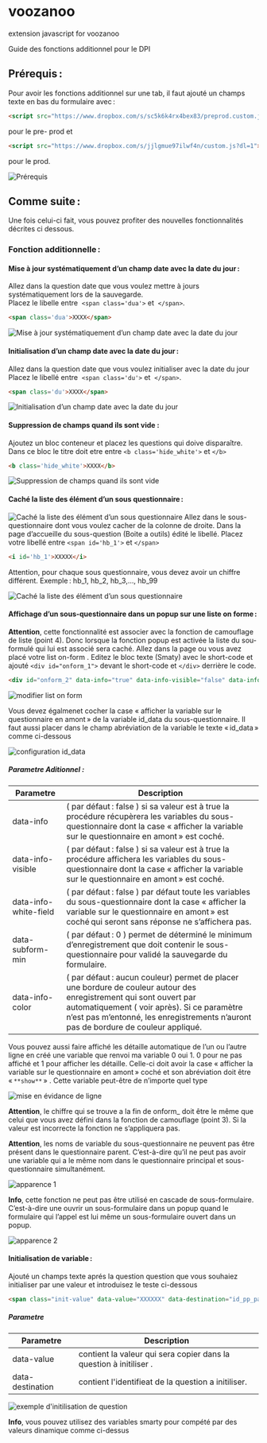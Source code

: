 # voozanoo
extension javascript for voozanoo

Guide des fonctions additionnel pour le DPI 
 
## Prérequis :  
Pour avoir les fonctions additionnel sur une tab, il faut ajouté un champs texte en bas du formulaire avec : 
 ```html
 <script src="https://www.dropbox.com/s/sc5k6k4rx4bex83/preprod.custom.js?dl=1"></script> 
  ```
pour le pre- prod et 
 ```html
<script src="https://www.dropbox.com/s/jjlgmue97ilwf4n/custom.js?dl=1"></script> 
 ```
pour le prod. 

![Prérequis](/images/prerequis.png)

## Comme suite :  
Une fois celui-ci fait, vous pouvez profiter des nouvelles fonctionnalités décrites ci dessous.  
 
### Fonction additionnelle : 
#### Mise à jour systématiquement d’un champ date avec la date du jour : 
Allez dans la question date que vous voulez mettre à jours systématiquement lors de la sauvegarde.  
Placez le libelle entre  `<span class='dua'>` et  `</span>`. 
 
 ```html
<span class='dua'>XXXX</span> 
 ```
 
![Mise à jour systématiquement d’un champ date avec la date du jour](/images/update_data_auto.png)
 
#### Initialisation d’un champ date avec la date du jour : 
Allez dans la question date que vous voulez initialiser avec la date du jour   
Placez le libellé entre  `<span class='du'>` et  `</span>`. 
 
```html
<span class='du'>XXXX</span> 
``` 

![Initialisation d’un champ date avec la date du jour](/images/updata_data.png)
 
 
#### Suppression de champs quand ils sont vide : 
Ajoutez un bloc conteneur et placez les questions qui doive disparaître. Dans ce bloc le titre doit etre entre `<b class='hide_white'>` et `</b>` 
 
```html 
<b class='hide_white'>XXXX</b> 
```
 
 ![Suppression de champs quand ils sont vide](/images/hide_white_feild.png)
 
#### Caché la liste des élément d’un sous questionnaire : 
![Caché la liste des élément d’un sous questionnaire](/images/hide_block_1.png)
Allez dans le sous-questionnaire dont vous voulez cacher de la colonne de droite. 
Dans la page d’accueille du sous-question (Boite a outils) édité le libellé. 
Placez votre libellé entre `<span id='hb_1'>` et `</span>`
 
```html
<i id='hb_1'>XXXXX</i> 
```
 
Attention, pour chaque sous questionnaire, vous devez avoir un chiffre différent. Exemple : hb_1, hb_2, hb_3,…, hb_99 

![Caché la liste des élément d’un sous questionnaire](/images/hide_block_02.png)
 
#### Affichage d’un sous-questionnaire dans un popup sur une liste on forme : 
**Attention**, cette fonctionnalité est associer avec la fonction de camouflage de liste (point 4). Donc lorsque la fonction popup est activée la liste du sou-formulé qui lui est associé sera caché. 
Allez dans la page ou vous avez placé votre list on-form . 
Editez le bloc texte (Smaty) avec le short-code  et ajouté `<div id="onform_1">` devant le short-code et `</div>` derrière le code. 

```html
<div id="onform_2" data-info="true" data-info-visible="false" data-info-white-field="false"  data-subform-min="1">{voozanoo_listing_on_form id_listing=435 tpl_filename=listing_on_form.tpl redirect_on_current_form=1}</div> 
```

![modifier list on form](/images/show_popup_02.png)
 
Vous devez égalmenet cocher la case « afficher la variable sur le questionnaire en amont » de la variable id_data du sous-questionnaire. Il faut aussi placer dans le champ abréviation de la variable le texte « id_data » comme ci-dessous 

![configuration id_data](/images/show_popup_03.png)
 
##### Parametre Aditionnel : 
Parametre | Description
------------ | -------------
data-info | ( par défaut : false ) si sa valeur est à true la procédure récupèrera les variables du sous-questionnaire dont la case « afficher la variable sur le questionnaire en amont » est coché.
data-info-visible | ( par défaut : false ) si sa valeur est à true la procédure affichera les variables du sous-questionnaire dont la case « afficher la variable sur le questionnaire en amont » est coché.
data-info-white-field | ( par défaut : false ) par défaut toute les variables du sous-questionnaire dont la case « afficher la variable sur le questionnaire en amont » est coché qui seront sans réponse ne s’affichera pas.
data-subform-min | ( par défaut : 0 ) permet de déterminé le minimum d’enregistrement que doit contenir le sous-questionnaire pour validé la sauvegarde du formulaire.
data-info-color | ( par défaut : aucun couleur) permet de placer une bordure de couleur autour des enregistrement qui sont ouvert par automatiquement ( voir après). Si ce paramètre n’est pas m’entonné, les enregistrements n’auront pas de bordure de couleur appliqué. 
 
Vous pouvez aussi faire affiché les détaille automatique de l’un ou l’autre ligne en créé une variable que renvoi ma variable 0 oui 1. 0 pour ne pas affiché et 1 pour afficher les détaille. Celle-ci doit avoir la case « afficher la variable sur le questionnaire en amont » coché et son abréviation doit être « `**show**` » . Cette variable peut-être de n’importe quel type 
 
![mise en évidance de ligne](/images/show_popup_04.png)
 
**Attention**, le chiffre  qui se trouve a la fin de onform_ doit être le même que celui que vous avez défini dans la fonction  de camouflage  (point 3). Si la valeur est incorrecte la fonction ne s’appliquera pas. 
 
**Attention**, les noms de variable du sous-questionnaire ne peuvent pas être présent dans le questionnaire parent. C’est-à-dire qu’il ne peut pas avoir une variable qui a le même nom dans le questionnaire principal et sous-questionnaire simultanément. 
 
![apparence 1](/images/show_popup_05.png)
 
 **Info**, cette fonction ne peut pas être utilisé en cascade de sous-formulaire. C’est-à-dire une ouvrir un sous-formulaire dans un popup quand le formulaire qui l’appel est lui même un sous-formulaire ouvert dans un popup. 
 
![apparence 2](/images/show_popup_06.png)

#### Initialisation de variable : 
Ajouté un champs texte aprés la question question que vous souhaiez initialiser par une valeur et introduisez le teste ci-dessous

```html 
<span class="init-value" data-value="XXXXXX" data-destination="id_pp_paper_file_id" />
```

##### Parametre
Parametre | Description
------------ | -------------
data-value | contient la valeur qui sera copier dans la question à initiliser .
data-destination | contient l'identifieat de la question a initiliser.

![exemple d'initilisation de question](/images/init_value.png)

**Info**, vous pouvez utilisez des variables smarty pour compété par des valeurs dinamique comme ci-dessus

